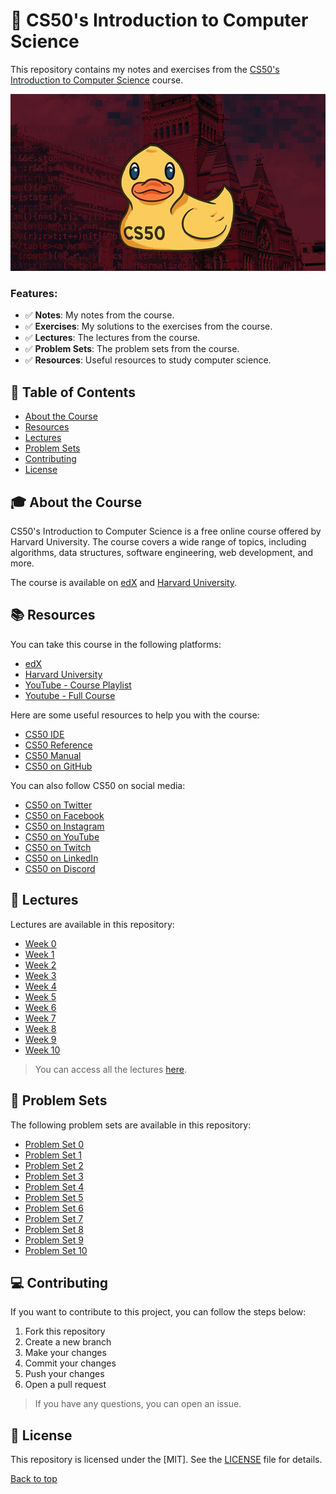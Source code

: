 # 🐤 CS50's Introduction to Computer Science
This repository contains my notes and exercises from the [CS50's Introduction to Computer Science](https://cs50.harvard.edu/x/2024/) course.

![CS50's rubber duck](./assets/cover.jpg)

### Features:

- ✅ **Notes**: My notes from the course.
- ✅ **Exercises**: My solutions to the exercises from the course.
- ✅ **Lectures**: The lectures from the course.
- ✅ **Problem Sets**: The problem sets from the course.
- ✅ **Resources**: Useful resources to study computer science.

## 📄 Table of Contents
- [About the Course](#-about-the-course)
- [Resources](#-resources)
- [Lectures](#-lectures)
- [Problem Sets](#-problem-sets)
- [Contributing](#-contributing)
- [License](#-license)

## 🎓 About the Course

CS50's Introduction to Computer Science is a free online course offered by Harvard University. The course covers a wide range of topics, including algorithms, data structures, software engineering, web development, and more.

The course is available on [edX](https://www.edx.org/course/cs50s-introduction-to-computer-science) and [Harvard University](https://cs50.harvard.edu/x/2024/).

## 📚 Resources

You can take this course in the following platforms:

- [edX](https://www.edx.org/course/cs50s-introduction-to-computer-science)
- [Harvard University](https://cs50.harvard.edu/x/2024/)
- [YouTube - Course Playlist](https://youtube.com/playlist?list=PLhQjrBD2T381WAHyx1pq-sBfykqMBI7V4&si=QOHLPWvSKuv_n9rn)
- [Youtube - Full Course](https://youtu.be/8mAITcNt710?si=ZXAUTY5V6rR9ItRB)

Here are some useful resources to help you with the course:

- [CS50 IDE](https://ide.cs50.io/)
- [CS50 Reference](https://cs50.readthedocs.io/)
- [CS50 Manual](https://manual.cs50.io/)
- [CS50 on GitHub](https://www.github.com/cs50)

You can also follow CS50 on social media:
- [CS50 on Twitter](https://twitter.com/cs50)
- [CS50 on Facebook](https://www.facebook.com/cs50)
- [CS50 on Instagram](https://www.instagram.com/cs50/)
- [CS50 on YouTube](https://www.youtube.com/user/cs50tv)
- [CS50 on Twitch](https://www.twitch.tv/cs50tv)
- [CS50 on LinkedIn](https://www.linkedin.com/company/cs50/)
- [CS50 on Discord](https://discord.gg/cs50)

## 📖 Lectures

Lectures are available in this repository:

- [Week 0](/lectures/week-0)
- [Week 1](/lectures/week-1)
- [Week 2](/lectures/week-2)
- [Week 3](/lectures/week-3)
- [Week 4](/lectures/week-4)
- [Week 5](/lectures/week-5)
- [Week 6](/lectures/week-6)
- [Week 7](/lectures/week-7)
- [Week 8](/lectures/week-8)
- [Week 9](/lectures/week-9)
- [Week 10](/lectures/week-10)

> You can access all the lectures [here](https://cs50.harvard.edu/x/2024/weeks/).

## 📝 Problem Sets

The following problem sets are available in this repository:

- [Problem Set 0](/problem-sets/pset-0)
- [Problem Set 1](/problem-sets/pset-1)
- [Problem Set 2](/problem-sets/pset-2)
- [Problem Set 3](/problem-sets/pset-3)
- [Problem Set 4](/problem-sets/pset-4)
- [Problem Set 5](/problem-sets/pset-5)
- [Problem Set 6](/problem-sets/pset-6)
- [Problem Set 7](/problem-sets/pset-7)
- [Problem Set 8](/problem-sets/pset-8)
- [Problem Set 9](/problem-sets/pset-9)
- [Problem Set 10](/problem-sets/pset-10)

## 💻 Contributing

If you want to contribute to this project, you can follow the steps below:

1. Fork this repository
2. Create a new branch
3. Make your changes
4. Commit your changes
5. Push your changes
6. Open a pull request

> If you have any questions, you can open an issue.

## 📜 License

This repository is licensed under the [MIT]. See the [LICENSE](LICENSE) file for details.

[Back to top](#cs50)